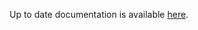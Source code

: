 <!-- DO NOT EDIT THIS FILE MANUALLY -->
<!-- Please read https://github.com/linuxserver/docker-webtop/blob/arch-xfce/.github/CONTRIBUTING.md -->
Up to date documentation is available [here](https://github.com/linuxserver/docker-webtop/blob/master/README.md).
